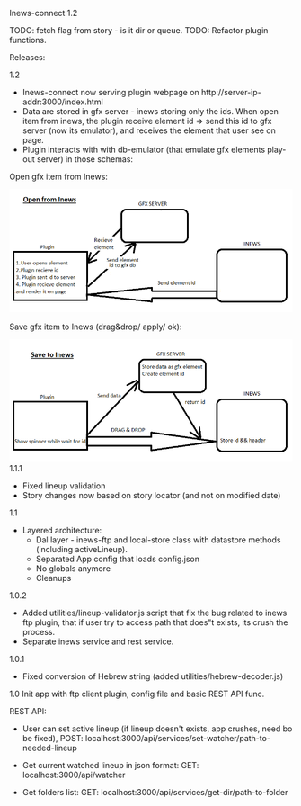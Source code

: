 Inews-connect 1.2

TODO: fetch flag from story - is it dir or queue.
TODO: Refactor plugin functions.

Releases:

1.2
- Inews-connect now serving plugin webpage on http://server-ip-addr:3000/index.html
- Data are stored in gfx server - inews storing only the ids. When open item from inews, the plugin receive element id => send this id to gfx server (now its emulator), and receives the element that user see on page.
- Plugin interacts with with db-emulator (that emulate gfx elements play-out server) in those schemas:

Open gfx item from Inews:


![](docs/plugin%20open%20from%20inews.bmp)

Save gfx item to Inews (drag&drop/ apply/ ok):


![](docs/plugin%20save%20to%20inews.bmp)
1.1.1
- Fixed lineup validation
- Story changes now based on story locator (and not on modified date)


1.1
- Layered architecture:
    * Dal layer - inews-ftp and local-store class with datastore methods (including activeLineup).
    * Separated App config that loads config.json
    * No globals anymore
    * Cleanups
    
1.0.2
- Added utilities/lineup-validator.js script that fix the bug related to inews ftp plugin, 
that if user try to access path that does"t exists, its crush the process.
- Separate inews service and rest service.

1.0.1
- Fixed conversion of Hebrew string (added utilities/hebrew-decoder.js)

1.0
Init app with ftp client plugin, config file and basic REST API func. 

REST API:
- User can set active lineup (if lineup doesn't exists, app crushes, need bo be fixed), 
POST: localhost:3000/api/services/set-watcher/path-to-needed-lineup

- Get current watched lineup in json format:
GET: localhost:3000/api/watcher

- Get folders list: 
GET: localhost:3000/api/services/get-dir/path-to-folder



